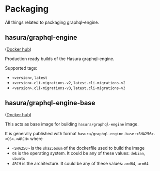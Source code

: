 # Packaging

All things related to packaging graphql-engine.

## hasura/graphql-engine

([Docker hub](https://hub.docker.com/r/hasura/graphql-engine))

Production ready builds of the Hasura graphql-engine.

Supported tags:
- `<version>`, `latest`
- `<version>.cli-migrations-v2`, `latest.cli-migrations-v2`
- `<version>.cli-migrations-v3`, `latest.cli-migrations-v3`

## hasura/graphql-engine-base

([Docker hub](https://hub.docker.com/r/hasura/graphql-engine-base))

This acts as base image for building `hasura/graphql-engine` image.

It is generally published with format `hasura/graphql-engine-base:<SHA256>.<OS>.<ARCH>` where
- `<SHA256>` is the `sha256sum` of the dockerfile used to build the image
- `OS` is the operating system. It could be any of these values: `debian`, `ubuntu`
- `ARCH` is the architecture. It could be any of these values: `amd64`, `arm64`